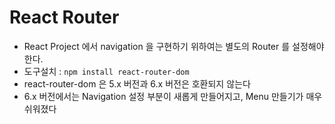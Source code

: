# React Router

- React Project 에서 navigation 을 구현하기 위하여는 별도의 Router 를 설정해야 한다.
- 도구설치 : `npm install react-router-dom`
- react-router-dom 은 5.x 버전과 6.x 버전은 호환되지 않는다
- 6.x 버전에서는 Navigation 설정 부분이 새롭게 만들어지고, Menu 만들기가 매우 쉬워졌다
